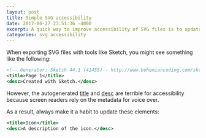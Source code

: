 ```yaml
---
layout: post
title: Simple SVG accessibility
date: 2017-06-27 23:51:36 -4000
excerpt: A quick way to improve accessibility of SVG files is to update the title and desc elements.
categories: svg accessibility
---
```


When exporting SVG files with tools like Sketch, you might see something like the following:

```xml
<!-- Generator: Sketch 44.1 (41455) - http://www.bohemiancoding.com/sketch -->
<title>Page 1</title>
<desc>Created with Sketch.</desc>
```

However, the autogenerated [title](https://developer.mozilla.org/docs/Web/SVG/Element/title) and [desc](https://developer.mozilla.org/docs/Web/SVG/Element/desc) are terrible for accessibility because screen readers rely on the metadata for voice over.

As a result, always make it a habit to update these elements:

```xml
<title>Icon</title>
<desc>A description of the icon.</desc>
```
